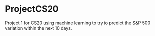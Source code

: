 # ProjectCS20
Project 1 for CS20 using machine learning to try to predict the S&amp;P 500 variation within the next 10 days.
